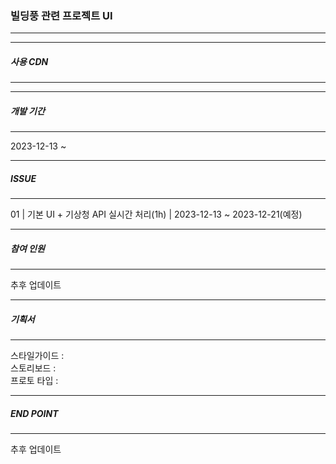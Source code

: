
### 빌딩풍 관련 프로젝트 UI
-------------


---
##### 사용 CDN
---

---
##### 개발 기간
---
2023-12-13 ~ 

---
##### ISSUE
---
01 |  기본 UI + 기상청 API 실시간 처리(1h) | 2023-12-13 ~ 2023-12-21(예정)

---
##### 참여 인원
---
추후 업데이트


---
##### 기획서 
---
스타일가이드 : <br/>
스토리보드 : <br/>
프로토 타입 : <br/>

---
##### END POINT
---
추후 업데이트

 





